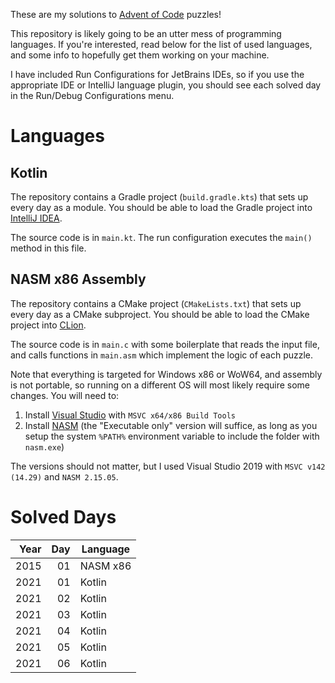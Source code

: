 These are my solutions to [Advent of Code](https://adventofcode.com) puzzles!

This repository is likely going to be an utter mess of programming languages. If you're interested, read below for the list of used languages, and some info to hopefully get them working on your machine.

I have included Run Configurations for JetBrains IDEs, so if you use the appropriate IDE or IntelliJ language plugin, you should see each solved day in the Run/Debug Configurations menu.

# Languages

## Kotlin

The repository contains a Gradle project (`build.gradle.kts`) that sets up every day as a module. You should be able to load the Gradle project into [IntelliJ IDEA](https://www.jetbrains.com/idea/).

The source code is in `main.kt`. The run configuration executes the `main()` method in this file.

## NASM x86 Assembly

The repository contains a CMake project (`CMakeLists.txt`) that sets up every day as a CMake subproject. You should be able to load the CMake project into [CLion](https://www.jetbrains.com/clion/).

The source code is in `main.c` with some boilerplate that reads the input file, and calls functions in `main.asm` which implement the logic of each puzzle.

Note that everything is targeted for Windows x86 or WoW64, and assembly is not portable, so running on a different OS will most likely require some changes. You will need to:

1. Install [Visual Studio](https://visualstudio.microsoft.com/) with `MSVC x64/x86 Build Tools`
2. Install [NASM](https://www.nasm.us/pub/nasm/releasebuilds/?C=M;O=D) (the "Executable only" version will suffice, as long as you setup the system `%PATH%` environment variable to include the folder with `nasm.exe`)

The versions should not matter, but I used Visual Studio 2019 with `MSVC v142 (14.29)` and `NASM 2.15.05`.

# Solved Days

| Year | Day | Language |
|-----:|----:|----------|
| 2015 |  01 | NASM x86 |
| 2021 |  01 | Kotlin   |
| 2021 |  02 | Kotlin   |
| 2021 |  03 | Kotlin   |
| 2021 |  04 | Kotlin   |
| 2021 |  05 | Kotlin   |
| 2021 |  06 | Kotlin   |
